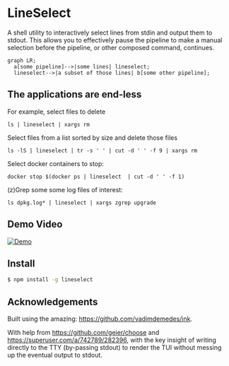 # LineSelect

A shell utility to interactively select lines from stdin and output them to stdout. This allows you to effectively pause the pipeline to make a manual selection before the pipeline, or other composed command, continues.

```mermaid
graph LR;
  a[some pipeline]-->|some lines| lineselect;
  lineselect-->|a subset of those lines| b[some other pipeline];
```

## The applications are end-less

For example, select files to delete
```
ls | lineselect | xargs rm
```

Select files from a list sorted by size and delete those files
```
ls -lS | lineselect | tr -s ' ' | cut -d ' ' -f 9 | xargs rm
```

Select docker containers to stop:
```
docker stop $(docker ps | lineselect  | cut -d ' ' -f 1)
```

(z)Grep some some log files of interest:
```
ls dpkg.log* | lineselect | xargs zgrep upgrade
```


## Demo Video

[![Demo](https://img.youtube.com/vi/dm6ju1SixIQ/0.jpg)](https://www.youtube.com/watch?v=dm6ju1SixIQ)



## Install

```bash
$ npm install -g lineselect
```

## Acknowledgements

Built using the amazing: https://github.com/vadimdemedes/ink.

With help from https://github.com/geier/choose and https://superuser.com/a/742789/282396, with the key insight of writing directly to the TTY (by-passing stdout) to render the TUI without messing up the eventual output to stdout.
